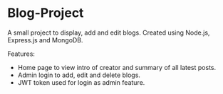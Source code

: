 # Blog-Project
A small project to display, add and edit blogs. Created using Node.js, Express.js and MongoDB.

Features:
- Home page to view intro of creator and summary of all latest posts.
- Admin login to add, edit and delete blogs.
- JWT token used for login as admin feature.
